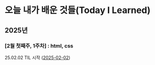 # 오늘 내가 배운 것들(Today I Learned)

## 2025년

### [2월 첫째주, 1주차] : html, css

25.02.02 TIL 시작 ([2025-02-02](https://github.com/100-hours-a-week/logan.L-til/blob/main/FEB/2025-02-02.md))

